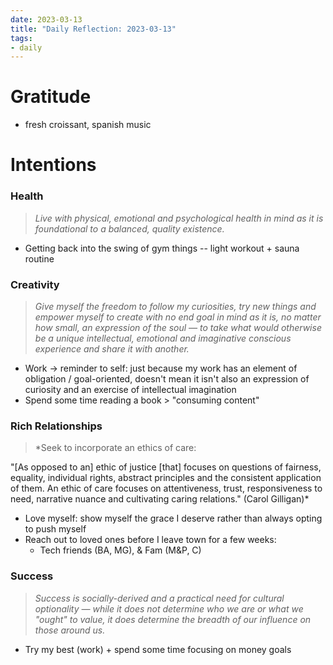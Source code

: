 ```yaml
---
date: 2023-03-13
title: "Daily Reflection: 2023-03-13"
tags:
- daily
---
```


# Gratitude
- fresh croissant, spanish music

#  Intentions

### Health

> *Live with physical, emotional and psychological health in mind as it is foundational to a balanced, quality existence.*

- Getting back into the swing of gym things -- light workout + sauna routine 

### Creativity

> *Give myself the freedom to follow my curiosities, try new things and empower myself to create with no end goal in mind as it is, no matter how small, an expression of the soul — to take what would otherwise be a unique intellectual, emotional and imaginative conscious experience and share it with another.*

- Work -> reminder to self: just because my work has an element of obligation / goal-oriented, doesn't mean it isn't also an expression of curiosity and an exercise of intellectual imagination
- Spend some time reading a book > "consuming content"

### Rich Relationships

>*Seek to incorporate an ethics of care:
> 
 "[As opposed to an] ethic of justice [that] focuses on questions of fairness, equality, individual rights, abstract principles and the consistent application of them. An ethic of care focuses on attentiveness, trust, responsiveness to need, narrative nuance and cultivating caring relations." (Carol Gilligan)*

- Love myself: show myself the grace I deserve rather than always opting to push myself
- Reach out to loved ones before I leave town for a few weeks:
	- Tech friends (BA, MG), & Fam (M&P, C) 

### Success

> *Success is socially-derived and a practical need for cultural optionality — while it does not determine who we are or what we "ought" to value, it does determine the breadth of our influence on those around us.*

- Try my best (work) + spend some time focusing on money goals